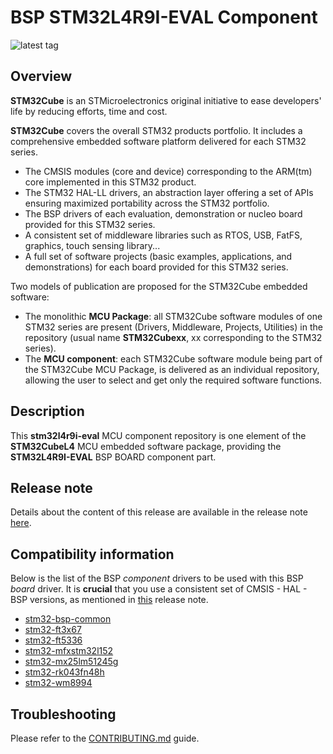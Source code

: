 # BSP STM32L4R9I-EVAL Component

![latest tag](https://img.shields.io/github/v/tag/STMicroelectronics/stm32l4r9i-eval.svg?color=brightgreen)

## Overview

**STM32Cube** is an STMicroelectronics original initiative to ease developers' life by reducing efforts, time and cost.

**STM32Cube** covers the overall STM32 products portfolio. It includes a comprehensive embedded software platform delivered for each STM32 series.
   * The CMSIS modules (core and device) corresponding to the ARM(tm) core implemented in this STM32 product.
   * The STM32 HAL-LL drivers, an abstraction layer offering a set of APIs ensuring maximized portability across the STM32 portfolio.
   * The BSP drivers of each evaluation, demonstration or nucleo board provided for this STM32 series.
   * A consistent set of middleware libraries such as RTOS, USB, FatFS, graphics, touch sensing library...
   * A full set of software projects (basic examples, applications, and demonstrations) for each board provided for this STM32 series.

Two models of publication are proposed for the STM32Cube embedded software:
   * The monolithic **MCU Package**: all STM32Cube software modules of one STM32 series are present (Drivers, Middleware, Projects, Utilities) in the repository (usual name **STM32Cubexx**, xx corresponding to the STM32 series).
   * The **MCU component**: each STM32Cube software module being part of the STM32Cube MCU Package, is delivered as an individual repository, allowing the user to select and get only the required software functions.

## Description

This **stm32l4r9i-eval** MCU component repository is one element of the **STM32CubeL4** MCU embedded software package, providing the **STM32L4R9I-EVAL** BSP BOARD component part.

## Release note

Details about the content of this release are available in the release note [here](https://htmlpreview.github.io/?https://github.com/STMicroelectronics/stm32l4r9i-eval/blob/main/Release_Notes.html).

## Compatibility information

Below is the list of the BSP *component* drivers to be used with this BSP *board* driver. It is **crucial** that you use a consistent set of CMSIS - HAL - BSP versions, as mentioned in [this](https://htmlpreview.github.io/?https://github.com/STMicroelectronics/STM32CubeL4/blob/master/Release_Notes.html) release note.

* [stm32-bsp-common](https://github.com/STMicroelectronics/stm32-bsp-common)
* [stm32-ft3x67](https://github.com/STMicroelectronics/stm32-ft3x67)
* [stm32-ft5336](https://github.com/STMicroelectronics/stm32-ft5336)
* [stm32-mfxstm32l152](https://github.com/STMicroelectronics/stm32-mfxstm32l152)
* [stm32-mx25lm51245g](https://github.com/STMicroelectronics/stm32-mx25lm51245g)
* [stm32-rk043fn48h](https://github.com/STMicroelectronics/stm32-rk043fn48h)
* [stm32-wm8994](https://github.com/STMicroelectronics/stm32-wm8994)

## Troubleshooting

Please refer to the [CONTRIBUTING.md](CONTRIBUTING.md) guide.
